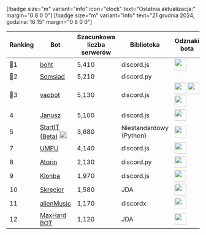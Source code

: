 [!badge size="m" variant="info" icon="clock" text="Ostatnia aktualizacja:" margin="0 8 0 0"] [!badge size="m" variant="info" text="21 grudnia 2024, godzina: 16:15" margin="0 8 0 0"]

| Ranking | Bot                                                                                           | Szacunkowa liczba serwerów | Biblioteka | Odznaki bota |
| ---- | --------------------------------------------------------------------------------------------- | ------------------------ | ------------------------ | ------------------------ |
|    🥇1 | [boht](https://discord.com/oauth2/authorize?client_id=489377322042916885&permissions=8&scope=bot)        |               5,410 | discord.js | <img src="/static/badges/odznaki/supportscommands.svg" height="30" width="30"> |
|    🥈2 | [Somsiad](https://discord.com/oauth2/authorize?client_id=473816281028493314&permissions=8&scope=bot)           |      5,210      | discord.py |  |
|    🥉3 | [vaobot](https://discord.com/oauth2/authorize?client_id=582183202341388308&scope=bot)           |      5,130        | discord.js | <img src="/static/badges/odznaki/supportscommands.svg" height="30" width="30"> <img src="/static/badges/odznaki/premiumbot.svg" height="30" width="30"> <img src="/static/badges/odznaki/automod.svg" height="30" width="30">  |
|    4 | [Janusz](https://discord.com/oauth2/authorize?client_id=699551628499615764&permissions=8&scope=bot)        |               5,100 | discord.js | <img src="/static/badges/odznaki/supportscommands.svg" height="30" width="30"> |
|    5 | [StartIT (Beta)](https://discord.com/oauth2/authorize?client_id=690617660177907712&permissions=8&scope=bot) <img src="/static/badges/bots/startit.svg" height="20" width="20">        |               3,680 | Niestandardowy (Python) | <img src="/static/badges/odznaki/supportscommands.svg" height="30" width="30"> |
|    7 | [UMPU](https://discord.com/oauth2/authorize?client_id=855900715720245289&permissions=8&scope=bot)       |               4,140 | discord.js | <img src="/static/badges/odznaki/supportscommands.svg" height="30" width="30"> |
|    8 | [Atorin](https://discord.com/oauth2/authorize?client_id=408959273956147200&permissions=8&scope=bot)        |               2,130 | discord.py | <img src="/static/badges/odznaki/supportscommands.svg" height="30" width="30"> |
|    9 | [Klonba](https://discord.com/oauth2/authorize?client_id=488809387910234145&permissions=8&scope=bot)        |               1,970 | discord.js | <img src="/static/badges/odznaki/supportscommands.svg" height="30" width="30"> |
|    10 | [Skręcior](https://discord.com/oauth2/authorize?client_id=939103800898224139&permissions=8&scope=bot)        |               1,580 | JDA | <img src="/static/badges/odznaki/premiumbot.svg" height="30" width="30"> |
|    11| [alienMusic](https://discord.com/oauth2/authorize?client_id=1067159466811867266)        |               1,170 | discordx | <img src="/static/badges/odznaki/supportscommands.svg" height="30" width="30"> |
|    12 | [MaxHard BOT](https://discord.com/oauth2/authorize?client_id=684503427761569908&permissions=8&scope=bot)       |               1,120 | JDA | <img src="/static/badges/odznaki/supportscommands.svg" height="30" width="30"> |